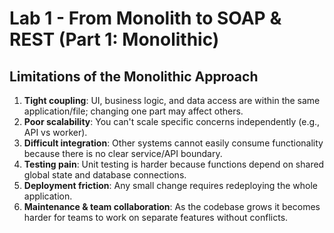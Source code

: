 # Lab 1 - From Monolith to SOAP & REST (Part 1: Monolithic)

## Limitations of the Monolithic Approach
1. **Tight coupling**: UI, business logic, and data access are within the same application/file; changing one part may affect others.
2. **Poor scalability**: You can't scale specific concerns independently (e.g., API vs worker).
3. **Difficult integration**: Other systems cannot easily consume functionality because there is no clear service/API boundary.
4. **Testing pain**: Unit testing is harder because functions depend on shared global state and database connections.
5. **Deployment friction**: Any small change requires redeploying the whole application.
6. **Maintenance & team collaboration**: As the codebase grows it becomes harder for teams to work on separate features without conflicts.


